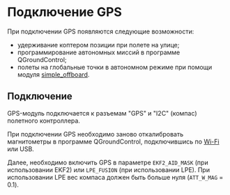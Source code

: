 Подключение GPS
===

При подключении GPS появляются следующие возможности:

* удерживание коптером позиции при полете на улице;
* программирование автономных миссий в программе QGroundControl;
* полеты на глобальные точки в автономном режиме при помощи модуля [simple_offboard](simple_offboard.md).

Подключение
---

GPS-модуль подключается к разъемам "GPS" и "I2C" (компас) полетного контроллера.

При подключении GPS необходимо заново откалибровать магнитометры в программе QGroundControl, подключившись по [Wi-Fi](wifi.md) или USB.

Далее, необходимо включить GPS в параметре `EKF2_AID_MASK` (при использовании EKF2) или `LPE_FUSION` (при использовании LPE). При использовании LPE вес компаса должен быть больше нуля (`ATT_W_MAG` = 0.1).
